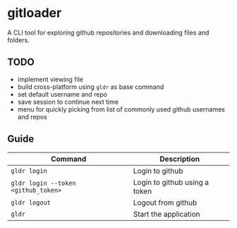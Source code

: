 # gitloader

A CLI tool for exploring github repositories and downloading files and folders.

## TODO

- implement viewing file
- build cross-platform using `gldr` as base command
- set default username and repo
- save session to continue next time
- menu for quickly picking from list of commonly used github usernames and repos

## Guide

| Command | Description |
| --- | --- |
| `gldr login` | Login to github |
| `gldr login --token <github_token>` | Login to github using a token |
| `gldr logout` | Logout from github |
| `gldr` | Start the application |

